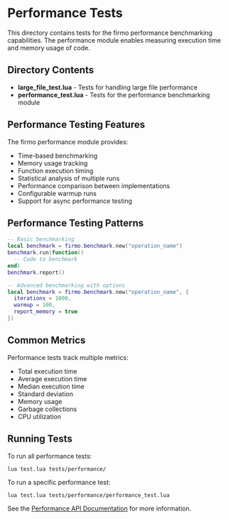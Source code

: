 # Performance Tests

This directory contains tests for the firmo performance benchmarking capabilities. The performance module enables measuring execution time and memory usage of code.

## Directory Contents

- **large_file_test.lua** - Tests for handling large file performance
- **performance_test.lua** - Tests for the performance benchmarking module

## Performance Testing Features

The firmo performance module provides:

- Time-based benchmarking
- Memory usage tracking
- Function execution timing
- Statistical analysis of multiple runs
- Performance comparison between implementations
- Configurable warmup runs
- Support for async performance testing

## Performance Testing Patterns

```lua
-- Basic benchmarking
local benchmark = firmo.benchmark.new("operation_name")
benchmark.run(function()
  -- Code to benchmark
end)
benchmark.report()

-- Advanced benchmarking with options
local benchmark = firmo.benchmark.new("operation_name", {
  iterations = 1000,
  warmup = 100,
  report_memory = true
})
```

## Common Metrics

Performance tests track multiple metrics:

- Total execution time
- Average execution time
- Median execution time
- Standard deviation
- Memory usage
- Garbage collections
- CPU utilization

## Running Tests

To run all performance tests:
```
lua test.lua tests/performance/
```

To run a specific performance test:
```
lua test.lua tests/performance/performance_test.lua
```

See the [Performance API Documentation](/docs/api/benchmark.md) for more information.